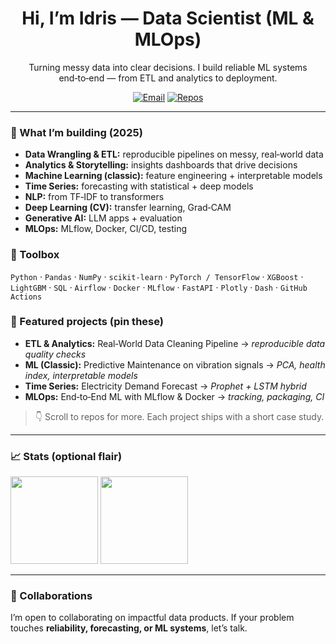 <h1 align="center">Hi, I’m Idris — Data Scientist (ML & MLOps)</h1>


<p align="center">
Turning messy data into clear decisions. I build reliable ML systems end‑to‑end — from ETL and analytics to deployment.
</p>


<p align="center">
<a href="mailto:your.email@example.com"><img alt="Email" src="https://img.shields.io/badge/Email-contact-blue"></a>
<a href="https://github.com/idris-ihs?tab=repositories"><img alt="Repos" src="https://img.shields.io/badge/Repos-Explore-informational"></a>
</p>


---


### 🔭 What I’m building (2025)
- **Data Wrangling & ETL:** reproducible pipelines on messy, real‑world data
- **Analytics & Storytelling:** insights dashboards that drive decisions
- **Machine Learning (classic):** feature engineering + interpretable models
- **Time Series:** forecasting with statistical + deep models
- **NLP:** from TF‑IDF to transformers
- **Deep Learning (CV):** transfer learning, Grad‑CAM
- **Generative AI:** LLM apps + evaluation
- **MLOps:** MLflow, Docker, CI/CD, testing


### 🧰 Toolbox
`Python` · `Pandas` · `NumPy` · `scikit‑learn` · `PyTorch / TensorFlow` · `XGBoost` · `LightGBM` · `SQL` · `Airflow` · `Docker` · `MLflow` · `FastAPI` · `Plotly` · `Dash` · `GitHub Actions`


### 🧩 Featured projects (pin these)
- **ETL & Analytics:** Real‑World Data Cleaning Pipeline → _reproducible data quality checks_
- **ML (Classic):** Predictive Maintenance on vibration signals → _PCA, health index, interpretable models_
- **Time Series:** Electricity Demand Forecast → _Prophet + LSTM hybrid_
- **MLOps:** End‑to‑End ML with MLflow & Docker → _tracking, packaging, CI_


> 👇 Scroll to repos for more. Each project ships with a short case study.


---


### 📈 Stats (optional flair)
<p>
<img src="https://github-readme-stats.vercel.app/api?username=idris-ihs&show_icons=true" height="140"/>
<img src="https://github-readme-stats.vercel.app/api/top-langs/?username=idris-ihs&layout=compact" height="140"/>
</p>


---


### 🤝 Collaborations
I’m open to collaborating on impactful data products. If your problem touches **reliability, forecasting, or ML systems**, let’s talk.
